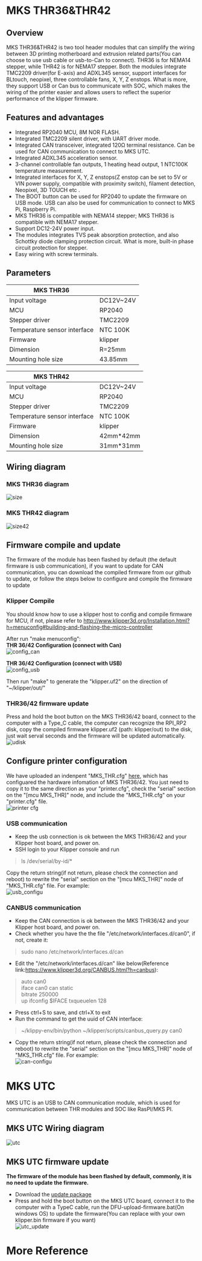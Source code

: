# MKS THR36&THR42
## Overview
MKS THR36&THR42 is two tool header modules that can simplify the wiring between 3D printing motherboard and extrusion related parts(You can choose to use usb cable or usb-to-Can to connect). THR36 is for NEMA14 stepper, while THR42 is for NEMA17 stepper. Both the modules integrate TMC2209 driver(for E-axis) and ADXL345 sensor, support interfaces for BLtouch, neopixel, three controllable fans, X, Y, Z enstops. What is more, they support USB or Can bus to communicate with SOC, which makes the wiring of the printer easier and allows users to reflect the superior performance of the klipper firmware.

## Features and advantages
- Integrated RP2040 MCU, 8M NOR FLASH.
- Integrated TMC2209 silent driver, with UART driver mode.
- Integrated CAN transceiver, integrated 120Ω terminal resistance. Can be used for CAN communication to connect to MKS UTC.
- Integrated ADXL345 acceleration sensor.
- 3-channel controllable fan outputs, 1 heating head output, 1 NTC100K temperature measurement.
- Integrated interfaces for X, Y, Z enstops(Z enstop can be set to 5V or VIN power supply, compatible with proximity switch), filament detection, Neopixel, 3D TOUCH etc .
- The BOOT button can be used for RP2040 to update the firmware on USB mode. USB can also be used for communication to connect to MKS Pi, Raspberry Pi.
- MKS THR36 is compatible with NEMA14 stepper; MKS THR36 is compatible with NEMA17 stepper.
- Support DC12-24V power input.
- The modules integrates TVS peak absorption protection, and also Schottky diode clamping protection circuit. What is more, built-in phase circuit protection for stepper.
- Easy wiring with screw terminals.

## Parameters
| MKS THR36      |   |
|------------|--------------------|
| Input voltage | DC12V~24V |
| MCU        | RP2040 | 
| Stepper driver | TMC2209 | 
| Temperature sensor interface | NTC 100K |
| Firmware | klipper | 
| Dimension | R=25mm | 
| Mounting hole size | 43.85mm | 

| MKS THR42      |   |
|------------|--------------------| 
| Input voltage | DC12V~24V |
| MCU        | RP2040 | 
| Stepper driver | TMC2209 | 
| Temperature sensor interface | NTC 100K | 
| Firmware | klipper | 
| Dimension | 42mm*42mm | 
| Mounting hole size | 31mm*31mm | 

## Wiring diagram
### MKS THR36 diagram
![size](https://user-images.githubusercontent.com/12979070/205477677-9275c0c7-0b38-4316-8744-873c80a18c54.jpg)

### MKS THR42 diagram
![size42](https://user-images.githubusercontent.com/12979070/205477698-f892b829-272b-4767-9ed1-cb4e134433ea.jpg)

## Firmware compile and update
The firmware of the module has been flashed by default (the default firmware is usb communication), if you want to update for CAN communication, you can download the compiled firmware from our github to update, or follow the steps below to configure and compile the firmware to update

### Klipper Compile
You should know how to use a klipper host to config and compile firmware for MCU, if not, please refer to http://www.klipper3d.org/Installation.html?h=menuconfig#building-and-flashing-the-micro-controller

After run "make menuconfig":  
**THR 36/42 Configuration (connect with Can)**   
![config_can](https://user-images.githubusercontent.com/12979070/205478259-2dd5f8c5-26bf-440f-84d8-aec1adb23618.png)

**THR 36/42 Configuration (connect with USB)**  
![config_usb](https://user-images.githubusercontent.com/12979070/205478264-b9398b7a-d880-4b49-a26b-bfafcadf9fa4.png)

Then run "make" to generate the "klipper.uf2" on the direction of "~/klipper/out/"

### THR36/42 firmware update
Press and hold the boot button on the MKS THR36/42 board, connect to the computer with a Type_C cable, the computer can recognize the RPI_RP2 disk, copy the compiled firmware klipper.uf2 (path: klipper/out) to the disk, just wait serval seconds and the firmware will be updated automatically.  
![udisk](https://user-images.githubusercontent.com/12979070/205478314-b7905623-3d5c-45bb-b456-214ceef92a45.png)

## Configure printer configuration
We have uploaded an indenpent "MKS_THR.cfg" [here](https://github.com/makerbase-mks/MKS-THR36-THR42-UTC/blob/main/MKS_THR.cfg), which has configuared the hardware infomation of MKS THR36/42. You just need to copy it to the same direction as your "printer.cfg", check the "serial" section on the "[mcu MKS_THR]" node, and include the "MKS_THR.cfg" on your "printer.cfg" file.  
![printer cfg](https://user-images.githubusercontent.com/12979070/205478993-5ebc6275-ddb4-4ae1-918b-bba750cc6aef.png)

### USB communication
- Keep the usb connection is ok between the MKS THR36/42 and your Klipper host board, and power on.
- SSH login to your Klipper console and run
> ls /dev/serial/by-id/*   

Copy the return string(if not return, please check the connection and reboot) to rewrite the "serial" section on the "[mcu MKS_THR]" node of "MKS_THR.cfg" file. For example:  
![usb_configu](https://user-images.githubusercontent.com/12979070/205479233-397f18d3-aaab-43bb-8d17-23193c80ff52.png)  

### CANBUS communication
- Keep the CAN connection is ok between the MKS THR36/42 and your Klipper host board, and power on.
- Check whether you have the the file "/etc/network/interfaces.d/can0", if not, create it:
> sudo nano /etc/network/interfaces.d/can
- Edit the "/etc/network/interfaces.d/can" like below(Reference link:https://www.klipper3d.org/CANBUS.html?h=canbus):
> auto can0  
> iface can0 can static  
> bitrate 250000  
> up ifconfig $IFACE txqueuelen 128  
- Press ctrl+S to save, and ctrl+X to exit
- Run the command to get the uuid of CAN interface:  
> ~/klippy-env/bin/python ~/klipper/scripts/canbus_query.py can0  
- Copy the return string(if not return, please check the connection and reboot) to rewrite the "serial" section on the "[mcu MKS_THR]" node of "MKS_THR.cfg" file. For example:  
![can-configu](https://user-images.githubusercontent.com/12979070/205479488-813104f5-040b-4f1e-8655-36f1c22df56c.png)


# MKS UTC
MKS UTC is an USB to CAN communication module, which is used for communication between THR modules and SOC like RasPI/MKS PI.

## MKS UTC Wiring diagram
![utc](https://user-images.githubusercontent.com/12979070/205477726-b6ac7069-92d7-4b6c-80e6-ab29e2f077f5.jpg)

## MKS UTC firmware update
**The firmware of the module has been flashed by default, commonly, it is no need to update the firmware.**

- Download the [update package](https://github.com/makerbase-mks/MKS-THR36-THR42-UTC/blob/main/MKS%20UTC%20DFU-Upload.rar)  
- Press and hold the boot button on the MKS UTC board, connect it to the computer with a TypeC cable, run the DFU-upload-firmware.bat(On windows OS) to update the firmware(You can replace with your own klipper.bin firmware if you want)  
![utc_update](https://user-images.githubusercontent.com/12979070/205479861-236ce417-46a5-480d-a280-3fad873f04d6.png)

# More Reference




                               
